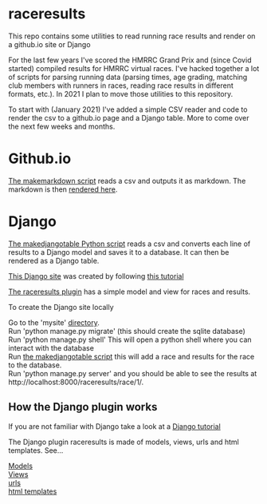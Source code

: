 # raceresults
This repo contains some utilities to read running race results and render on a github.io site or Django

For the last few years I've scored the HMRRC Grand Prix and (since Covid started) compiled results for HMRRC virtual races.  I've hacked together a lot of scripts for parsing running data (parsing times, age grading, matching club members with runners in races, reading race results in different formats, etc.).  In 2021 I plan to move those utilities to this repository.  

To start with (January 2021) I've added a simple CSV reader and code to render the csv to a github.io page and a Django table.   More to come over the next few weeks and months. 

# Github.io

[The makemarkdown script](https://github.com/bnorthan/raceresults/blob/main/src/scripts/makemarkdown.py) reads a csv and outputs it as markdown.  The markdown is then [rendered here](bnorthan.github.io/raceresults/results/2020/VirtualStockade).

# Django

[The makedjangotable Python script](https://github.com/bnorthan/raceresults/blob/main/src/scripts/makedjangotable.py) reads a csv and converts each line of results to a Django model and saves it to a database.  It can then be rendered as a Django table.  

[This Django site](https://github.com/bnorthan/raceresults/tree/main/django/mysite) was created by following [this tutorial](https://docs.djangoproject.com/en/3.1/intro/tutorial01/) 

[The raceresults plugin](https://github.com/bnorthan/raceresults/tree/main/django/mysite/raceresults) has a simple model and view for races and results. 

To create the Django site locally 

Go to the 'mysite' [directory](https://github.com/bnorthan/raceresults/tree/main/django/mysite).  
Run 'python manage.py migrate' (this should create the sqlite database)  
Run 'python manage.py shell' This will open a python shell where you can interact with the database  
Run [the makedjangotable script](https://github.com/bnorthan/raceresults/tree/main/django/mysite) this will add a race and results for the race to the database.  
Run 'python manage.py server' and you should be able to see the results at http://localhost:8000/raceresults/race/1/.  

## How the Django plugin works  

If you are not familiar with Django take a look at a [Django tutorial](https://docs.djangoproject.com/en/3.1/intro/tutorial01/)

The Django plugin raceresults is made of models, views, urls and html templates.  See...

[Models](https://github.com/bnorthan/raceresults/blob/main/django/mysite/raceresults/models.py)  
[Views](https://github.com/bnorthan/raceresults/blob/main/django/mysite/raceresults/views.py)  
[urls](https://github.com/bnorthan/raceresults/blob/main/django/mysite/raceresults/urls.py)  
[html templates](https://github.com/bnorthan/raceresults/tree/main/django/mysite/raceresults/templates)
